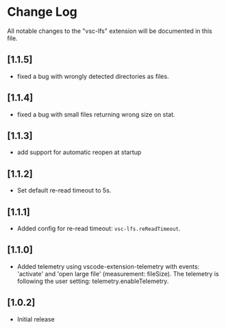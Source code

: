 # Change Log

All notable changes to the "vsc-lfs" extension will be documented in this file.

<!-- Check [Keep a Changelog](http://keepachangelog.com/) for recommendations on how to structure this file. -->

## [1.1.5]
- fixed a bug with wrongly detected directories as files.

## [1.1.4]
- fixed a bug with small files returning wrong size on stat.

## [1.1.3]
- add support for automatic reopen at startup

## [1.1.2]
- Set default re-read timeout to 5s.

## [1.1.1]
- Added config for re-read timeout: `vsc-lfs.reReadTimeout`.

## [1.1.0]

- Added telemetry using vscode-extension-telemetry with events: 'activate' and 'open large file' (measurement: fileSize). The telemetry is following the user setting: telemetry.enableTelemetry.
## [1.0.2]
- Initial release